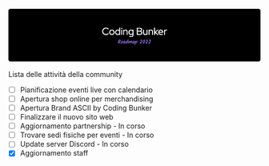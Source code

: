 ![intro-banner](github-header-image.png)

Lista delle attività della community

- [ ] Pianificazione eventi live con calendario
- [ ] Apertura shop online per merchandising
- [ ] Apertura Brand ASCII by Coding Bunker
- [ ] Finalizzare il nuovo sito web
- [ ] Aggiornamento partnership - In corso
- [ ] Trovare sedi fisiche per eventi - In corso
- [ ] Update server Discord - In corso
- [x] Aggiornamento staff
